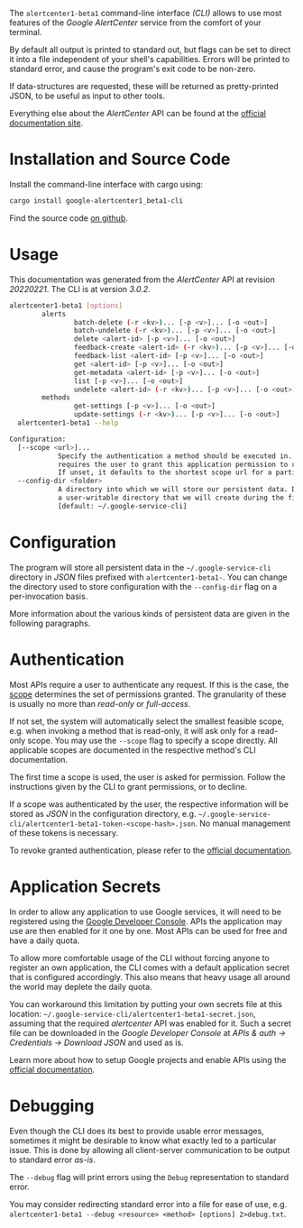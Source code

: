 <!---
DO NOT EDIT !
This file was generated automatically from 'src/mako/cli/README.md.mako'
DO NOT EDIT !
-->
The `alertcenter1-beta1` command-line interface *(CLI)* allows to use most features of the *Google AlertCenter* service from the comfort of your terminal.

By default all output is printed to standard out, but flags can be set to direct it into a file independent of your shell's
capabilities. Errors will be printed to standard error, and cause the program's exit code to be non-zero.

If data-structures are requested, these will be returned as pretty-printed JSON, to be useful as input to other tools.

Everything else about the *AlertCenter* API can be found at the
[official documentation site](https://developers.google.com/admin-sdk/alertcenter/).

# Installation and Source Code

Install the command-line interface with cargo using:

```bash
cargo install google-alertcenter1_beta1-cli
```

Find the source code [on github](https://github.com/Byron/google-apis-rs/tree/main/gen/alertcenter1_beta1-cli).

# Usage

This documentation was generated from the *AlertCenter* API at revision *20220221*. The CLI is at version *3.0.2*.

```bash
alertcenter1-beta1 [options]
        alerts
                batch-delete (-r <kv>)... [-p <v>]... [-o <out>]
                batch-undelete (-r <kv>)... [-p <v>]... [-o <out>]
                delete <alert-id> [-p <v>]... [-o <out>]
                feedback-create <alert-id> (-r <kv>)... [-p <v>]... [-o <out>]
                feedback-list <alert-id> [-p <v>]... [-o <out>]
                get <alert-id> [-p <v>]... [-o <out>]
                get-metadata <alert-id> [-p <v>]... [-o <out>]
                list [-p <v>]... [-o <out>]
                undelete <alert-id> (-r <kv>)... [-p <v>]... [-o <out>]
        methods
                get-settings [-p <v>]... [-o <out>]
                update-settings (-r <kv>)... [-p <v>]... [-o <out>]
  alertcenter1-beta1 --help

Configuration:
  [--scope <url>]...
            Specify the authentication a method should be executed in. Each scope
            requires the user to grant this application permission to use it.
            If unset, it defaults to the shortest scope url for a particular method.
  --config-dir <folder>
            A directory into which we will store our persistent data. Defaults to
            a user-writable directory that we will create during the first invocation.
            [default: ~/.google-service-cli]

```

# Configuration

The program will store all persistent data in the `~/.google-service-cli` directory in *JSON* files prefixed with `alertcenter1-beta1-`.  You can change the directory used to store configuration with the `--config-dir` flag on a per-invocation basis.

More information about the various kinds of persistent data are given in the following paragraphs.

# Authentication

Most APIs require a user to authenticate any request. If this is the case, the [scope][scopes] determines the 
set of permissions granted. The granularity of these is usually no more than *read-only* or *full-access*.

If not set, the system will automatically select the smallest feasible scope, e.g. when invoking a
method that is read-only, it will ask only for a read-only scope. 
You may use the `--scope` flag to specify a scope directly. 
All applicable scopes are documented in the respective method's CLI documentation.

The first time a scope is used, the user is asked for permission. Follow the instructions given 
by the CLI to grant permissions, or to decline.

If a scope was authenticated by the user, the respective information will be stored as *JSON* in the configuration
directory, e.g. `~/.google-service-cli/alertcenter1-beta1-token-<scope-hash>.json`. No manual management of these tokens
is necessary.

To revoke granted authentication, please refer to the [official documentation][revoke-access].

# Application Secrets

In order to allow any application to use Google services, it will need to be registered using the 
[Google Developer Console][google-dev-console]. APIs the application may use are then enabled for it
one by one. Most APIs can be used for free and have a daily quota.

To allow more comfortable usage of the CLI without forcing anyone to register an own application, the CLI
comes with a default application secret that is configured accordingly. This also means that heavy usage
all around the world may deplete the daily quota.

You can workaround this limitation by putting your own secrets file at this location: 
`~/.google-service-cli/alertcenter1-beta1-secret.json`, assuming that the required *alertcenter* API 
was enabled for it. Such a secret file can be downloaded in the *Google Developer Console* at 
*APIs & auth -> Credentials -> Download JSON* and used as is.

Learn more about how to setup Google projects and enable APIs using the [official documentation][google-project-new].


# Debugging

Even though the CLI does its best to provide usable error messages, sometimes it might be desirable to know
what exactly led to a particular issue. This is done by allowing all client-server communication to be 
output to standard error *as-is*.

The `--debug` flag will print errors using the `Debug` representation to standard error.

You may consider redirecting standard error into a file for ease of use, e.g. `alertcenter1-beta1 --debug <resource> <method> [options] 2>debug.txt`.


[scopes]: https://developers.google.com/+/api/oauth#scopes
[revoke-access]: http://webapps.stackexchange.com/a/30849
[google-dev-console]: https://console.developers.google.com/
[google-project-new]: https://developers.google.com/console/help/new/